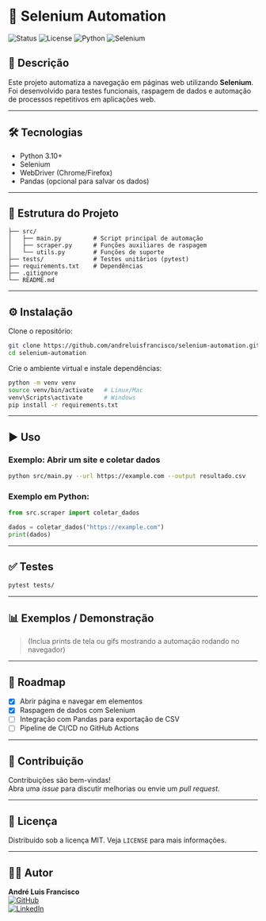 # 🤖 Selenium Automation

![Status](https://img.shields.io/badge/status-active-success.svg)
![License](https://img.shields.io/badge/license-MIT-blue.svg)
![Python](https://img.shields.io/badge/python-3.10%2B-blue.svg)
![Selenium](https://img.shields.io/badge/selenium-automation-brightgreen.svg)

## 📖 Descrição
Este projeto automatiza a navegação em páginas web utilizando **Selenium**.  
Foi desenvolvido para testes funcionais, raspagem de dados e automação de processos repetitivos em aplicações web.

---

## 🛠️ Tecnologias
- Python 3.10+
- Selenium
- WebDriver (Chrome/Firefox)
- Pandas (opcional para salvar os dados)

---

## 📂 Estrutura do Projeto
```
├── src/               
│   ├── main.py         # Script principal de automação
│   ├── scraper.py      # Funções auxiliares de raspagem
│   └── utils.py        # Funções de suporte
├── tests/              # Testes unitários (pytest)
├── requirements.txt    # Dependências
├── .gitignore
└── README.md
```

---

## ⚙️ Instalação

Clone o repositório:
```bash
git clone https://github.com/andreluisfrancisco/selenium-automation.git
cd selenium-automation
```

Crie o ambiente virtual e instale dependências:
```bash
python -m venv venv
source venv/bin/activate   # Linux/Mac
venv\Scripts\activate      # Windows
pip install -r requirements.txt
```

---

## ▶️ Uso

### Exemplo: Abrir um site e coletar dados
```bash
python src/main.py --url https://example.com --output resultado.csv
```

### Exemplo em Python:
```python
from src.scraper import coletar_dados

dados = coletar_dados("https://example.com")
print(dados)
```

---

## ✅ Testes
```bash
pytest tests/
```

---

## 📊 Exemplos / Demonstração
> (Inclua prints de tela ou gifs mostrando a automação rodando no navegador)

---

## 📌 Roadmap
- [x] Abrir página e navegar em elementos  
- [x] Raspagem de dados com Selenium  
- [ ] Integração com Pandas para exportação de CSV  
- [ ] Pipeline de CI/CD no GitHub Actions  

---

## 🤝 Contribuição
Contribuições são bem-vindas!  
Abra uma *issue* para discutir melhorias ou envie um *pull request*.

---

## 📜 Licença
Distribuído sob a licença MIT. Veja `LICENSE` para mais informações.

---

## 👨‍💻 Autor
**André Luis Francisco**  
[![GitHub](https://img.shields.io/badge/GitHub-andreluisfrancisco-black?logo=github)](https://github.com/andreluisfrancisco)  
[![LinkedIn](https://img.shields.io/badge/LinkedIn-Perfil-blue?logo=linkedin)](https://www.linkedin.com/in/seu-perfil/)  